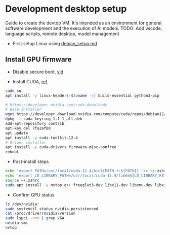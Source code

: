 # Development desktop setup
Guide to create the devtop VM. It's intended as an environment for general software development and the execution of AI models.
TODO: Add vscode, language scripts, remote desktop, model management

- First setup Linux using [debian_setup.md](./debian_setup.md)

## Install GPU firmware
- Disable secure boot, [vid](https://www.youtube.com/watch?v=js_Xoa0f8zM)

- Install CUDA, [ref](https://docs.nvidia.com/cuda/cuda-installation-guide-linux/index.html#debian)
```bash
sudo su
apt install -y linux-headers-$(uname -r) build-essential python3-pip

# https://developer.nvidia.com/cuda-downloads
# Base installer
wget https://developer.download.nvidia.com/compute/cuda/repos/debian12/x86_64/cuda-keyring_1.1-1_all.deb
dpkg -i cuda-keyring_1.1-1_all.deb
add-apt-repository contrib
apt-key del 7fa2af80
apt update
apt install -y cuda-toolkit-12-4
# Driver installer
apt install -y cuda-drivers firmware-misc-nonfree
reboot
```

- Post-install steps
```bash
echo 'export PATH=/usr/local/cuda-12.4/bin${PATH:+:${PATH}}' >> ~/.zshrc
echo 'export LD_LIBRARY_PATH=/usr/local/cuda-12.4/lib64${LD_LIBRARY_PATH:+:${LD_LIBRARY_PATH}}' >> ~/.zshrc
source ~/.zshrc
sudo apt install -y nvtop g++ freeglut3-dev libx11-dev libxmu-dev libxi-dev libglu1-mesa-dev libfreeimage-dev libglfw3-dev
```

- Confirm GPU status
```bash
ls /dev/nvidia*
sudo systemctl status nvidia-persistenced
cat /proc/driver/nvidia/version
sudo lspci -nnv | grep VGA
nvidia-smi
nvtop
```
